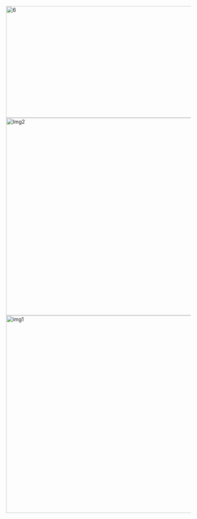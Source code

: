 <img width="772" height="305" alt="6" src="https://github.com/user-attachments/assets/5854f6ee-20b0-4b83-be76-088d4d16ad84" />
<img width="959" height="539" alt="Img2" src="https://github.com/user-attachments/assets/c4004564-0960-44a1-8842-4362d1efc2a0" />
<img width="959" height="539" alt="img1" src="https://github.com/user-attachments/assets/e7a1cd50-81ae-4941-a225-46c60f65363b" />

